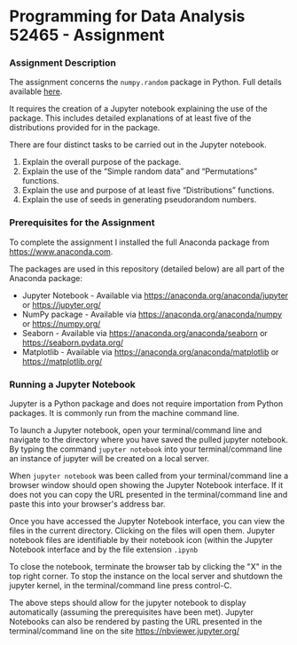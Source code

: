 # Programming for Data Analysis 52465 - Assignment

### Assignment Description
The assignment concerns the `numpy.random` package in Python. Full details available [here](https://github.com/SharonNicG/52465-Assignment/blob/main/ProgDA_Assignment.pdf).

It requires the creation of a Jupyter notebook explaining the use of the package.
This includes detailed explanations of at least five of the distributions provided for in the package.

There are four distinct tasks to be carried out in the Jupyter notebook.
1. Explain the overall purpose of the package.
2. Explain the use of the “Simple random data” and “Permutations” functions.
3. Explain the use and purpose of at least five “Distributions” functions.
4. Explain the use of seeds in generating pseudorandom numbers.

### Prerequisites for the Assignment
To complete the assignment I installed the full Anaconda package from https://www.anaconda.com.

The packages are used in this repository (detailed below) are all part of the Anaconda package:
- Jupyter Notebook - Available via https://anaconda.org/anaconda/jupyter or https://jupyter.org/
- NumPy package - Available via  https://anaconda.org/anaconda/numpy or https://numpy.org/
- Seaborn - Available via https://anaconda.org/anaconda/seaborn or https://seaborn.pydata.org/
- Matplotlib - Available via  https://anaconda.org/anaconda/matplotlib or https://matplotlib.org/

### Running a Jupyter Notebook
Jupyter is a Python package and does not require importation from Python packages. It is commonly run from the machine command line.

To launch a Jupyter notebook, open your terminal/command line and navigate to the directory where you have saved the pulled jupyter notebook. 
By typing the command `jupyter notebook` into your terminal/command line an instance of jupyter will be created on a local server. 

When `jupyter notebook` was been called from your terminal/command line a  browser window should open showing the Jupyter Notebook interface.
If it does not you can copy the URL presented in the terminal/command line and paste this into your browser's address bar.

Once you have accessed the Jupyter Notebook interface, you can view the files in the current directory. Clicking on the files will open them. 
Jupyter notebook files are identifiable by their notebook icon (within the Jupyter Notebook interface and by the file extension `.ipynb`

To close the notebook, terminate the browser  tab by clicking the "X" in the top right corner.
To stop the instance on the local server and shutdown the jupyter kernel, in the terminal/command line press control-C.

The above steps should allow for the jupyter notebook to display automatically (assuming the prerequisites have been met). 
Jupyter Notebooks can also be rendered by pasting the URL presented in the terminal/command line on the site https://nbviewer.jupyter.org/
